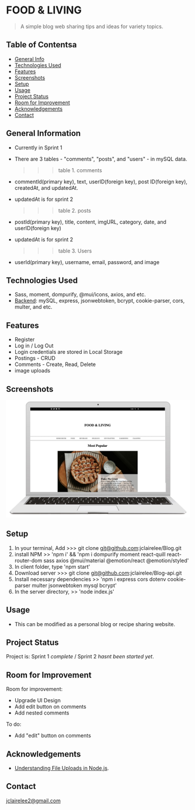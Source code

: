 # FOOD & LIVING

> A simple blog web sharing tips and ideas for variety topics.

## Table of Contentsa

- [General Info](#general-information)
- [Technologies Used](#technologies-used)
- [Features](#features)
- [Screenshots](#screenshots)
- [Setup](#setup)
- [Usage](#usage)
- [Project Status](#project-status)
- [Room for Improvement](#room-for-improvement)
- [Acknowledgements](#acknowledgements)
- [Contact](#contact)

## General Information

- Currently in Sprint 1
- There are 3 tables - "comments", "posts", and "users" - in mySQL data.

  > > > table 1. comments

- commentId(primary key), text, userID(foreign key), post ID(foreign key), createdAt, and updatedAt.

* updatedAt is for sprint 2

  > > > table 2. posts

- postId(primary key), title, content, imgURL, category, date, and userID(foreign key)

* updatedAt is for sprint 2

  > > > table 3. Users

- userId(primary key), username, email, password, and image

## Technologies Used

- Sass, moment, dompurify, @mui/icons, axios, and etc.
- [Backend](https://github.com/jclairelee/Blog-api): mySQL, express, jsonwebtoken, bcrypt, cookie-parser, cors, multer, and etc.

## Features

- Register
- Log in / Log Out
- Login credentials are stored in Local Storage
- Postings - CRUD
- Comments - Create, Read, Delete
- image uploads

## Screenshots

![ScreenShot](./public/foodandliving.jpg)

## Setup

1. In your terminal, Add >>> git clone git@github.com:jclairelee/Blog.git
2. install NPM >> 'npm i' && 'npm i dompurify moment react-quill react-router-dom sass axios @mui/material @emotion/react @emotion/styled'
3. In client folder, type 'npm start'
4. Download server >>> git clone git@github.com:jclairelee/Blog-api.git
5. Install necessary dependencies >> 'npm i express cors dotenv cookie-parser multer jsonwebtoken mysql bcrypt'
6. In the server directory, >> 'node index.js'

## Usage

- This can be modified as a personal blog or recipe sharing website.

## Project Status

Project is:
Sprint 1 _complete_ /
Sprint 2 _hasnt been started yet_.

## Room for Improvement

Room for improvement:

- Upgrade UI Design
- Add edit button on comments
- Add nested comments

To do:

- Add "edit" button on comments

## Acknowledgements

- [Understanding File Uploads in Node,js](https://youtu.be/EVOFt8Its6I).

## Contact

jclairelee2@gmail.com
